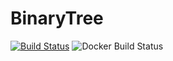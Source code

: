 # BinaryTree

[![Build Status](https://travis-ci.org/wolferl42195/BinaryTree.svg?branch=master)](https://travis-ci.org/wolferl42195/BinaryTree)
![Docker Build Status](https://img.shields.io/docker/build/wolferl42195/binarytree)
